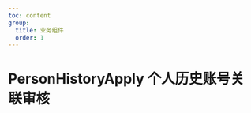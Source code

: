 ```yaml
---
toc: content
group:
  title: 业务组件
  order: 1
---
```


# PersonHistoryApply 个人历史账号关联审核

<code src="./demos/index.tsx"></code>
